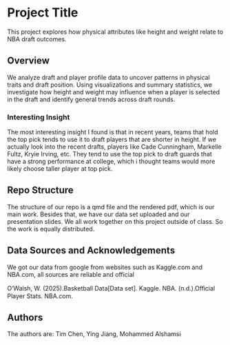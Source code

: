 # Project Title

This project explores how physical attributes like height and weight relate to NBA draft outcomes.

## Overview

We analyze draft and player profile data to uncover patterns in physical traits and draft position. Using visualizations and summary statistics, we investigate how height and weight may influence when a player is selected in the draft and identify general trends across draft rounds.

### Interesting Insight

The most interesting insight I found is that in recent years, teams that hold the top pick tends to use it to draft players that are shorter in height. If we actually look into the recent drafts, players like Cade Cunningham, Markelle Fultz, Kryie Irving, etc. They tend to use the top pick to draft guards that have a strong performance at college, which i thought teams would more likely choose taller player at top pick. 


## Repo Structure

The structure of our repo is a qmd file and the rendered pdf, which is our main work. Besides that, we have our data set uploaded and our presentation slides. We all work together on this project outside of class. So the work is equally distributed. 

## Data Sources and Acknowledgements

We got our data from google from websites such as Kaggle.com and NBA.com, all sources are reliable and official

O’Walsh, W. (2025).Basketball Data[Data set]. Kaggle.
NBA. (n.d.).Oﬀicial Player Stats. NBA.com.

## Authors

The authors are: Tim Chen, Ying Jiang, Mohammed Alshamsi

